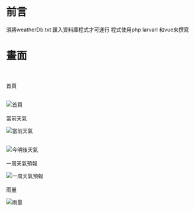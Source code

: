 # 前言
須將weatherDb.txt 匯入資料庫程式才可運行
程式使用php larvarl 和vue來撰寫
# 畫面
<br/>
<br/>
首頁
<br/>
<br/>




![首頁](https://github.com/jer22366/WeatherData/assets/68839460/f5592f13-36fa-43a0-ad05-f977e50a9dfe)
<br/>
<br/>
當前天氣




![當前天氣](https://github.com/jer22366/WeatherData/assets/68839460/e97a45ed-a710-455e-bab8-2c8869577579)
<br/>
<br/>




![今明後天氣](https://github.com/jer22366/WeatherData/assets/68839460/bf755332-01d5-493e-9239-06e2f06b4ff2)
<br/>
<br/>
一周天氣預報





![一周天氣預報](https://github.com/jer22366/WeatherData/assets/68839460/f1b97fde-17e2-4185-9224-dd0afd3f2816)
<br/>
<br/>
雨量





![雨量](https://github.com/jer22366/WeatherData/assets/68839460/4db89c23-3a64-48e9-8f54-6852de285ecb)
